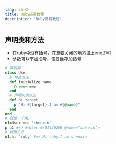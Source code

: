 ```yaml
---
lang: zh-CN
title: Ruby简易教程
description: "Ruby简易教程"
---
```


## 声明类和方法

- 在ruby中没有括号，在想要关闭的地方加上end即可
- 参数可以不加括号，但是推荐加括号

```ruby
# 声明类
class User
  # 构造方法
  def initialize name
    @name=name
  end
  # 声明实例方法
  def hi target
    p "Hi #{target},I am #{@name}"
  end
end
# 创建一个用户
u1=User.new 'shenxin'
p u1 #=> #<User:0x014362b8 @name="shenxin">
# 调用方法
u1.hi 'ruby' #=> Hi ruby,I am shenxin
```
